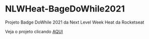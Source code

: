 # NLWHeat-BageDoWhile2021
Projeto Badge DoWhile 2021 da Next Level Week Heat da Rocketseat

Veja o  projeto  clicando [AQUI](https://jadeohara.github.io/NLWHeat-Origin-Badge)
